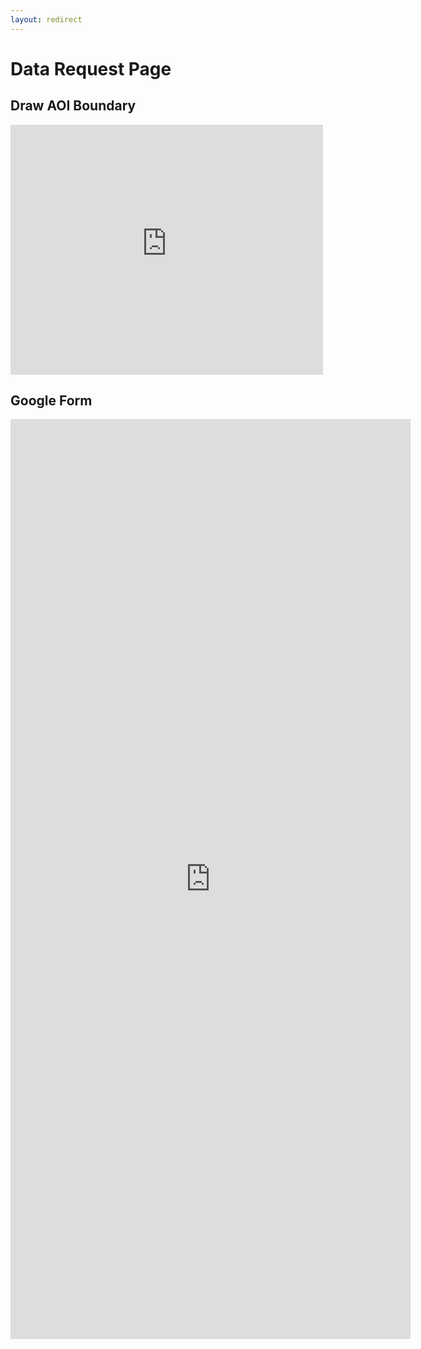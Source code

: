 ```yaml
---
layout: redirect
---
```

# Data Request Page

## Draw AOI Boundary
<iframe width="500" height="400" frameborder="0" scrolling="no" marginheight="0" marginwidth="0"
src="https://iconengineering.maps.arcgis.com/apps/View/index.html?appid=ed68c8b166cd48bfb37165a3101c2d69"></iframe></div>

## Google Form
<iframe src="https://docs.google.com/forms/d/e/1FAIpQLSfLd7RU_DcbJKpdZTfzbGv_vzp4auiG-xGxxo_DsjaX87z0NQ/viewform?embedded=true" width="640" height="1472" frameborder="0" marginheight="0" marginwidth="0">Loading…</iframe>
